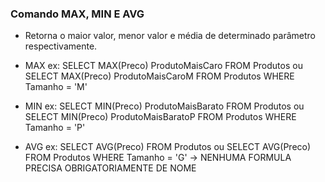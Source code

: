 ### Comando MAX, MIN E AVG

- Retorna o maior valor, menor valor e média de determinado parâmetro respectivamente.

- MAX
ex: SELECT MAX(Preco) ProdutoMaisCaro FROM Produtos
ou  SELECT MAX(Preco) ProdutoMaisCaroM FROM Produtos WHERE Tamanho = 'M'

- MIN
ex: SELECT MIN(Preco) ProdutoMaisBarato FROM Produtos
ou  SELECT MIN(Preco) ProdutoMaisBaratoP FROM Produtos WHERE Tamanho = 'P'

- AVG
ex: SELECT AVG(Preco) FROM Produtos
ou  SELECT AVG(Preco) FROM Produtos WHERE Tamanho = 'G'
-> NENHUMA FORMULA PRECISA OBRIGATORIAMENTE DE NOME